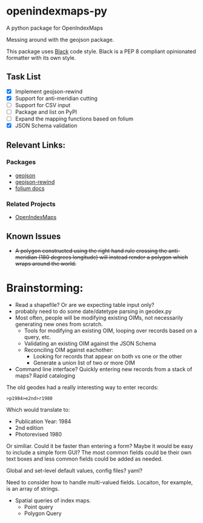 # openindexmaps-py
A python package for OpenIndexMaps

Messing around with the geojson package.

This package uses [Black]([Black](https://black.readthedocs.io))
code style.
Black is a PEP 8 compliant opinionated formatter with its own style.

## Task List
- [x] Implement geojson-rewind
- [x] Support for anti-meridian cutting
- [ ] Support for CSV input
- [ ] Package and list on PyPI
- [ ] Expand the mapping functions based on folium
- [x] JSON Schema validation

## Relevant Links:

### Packages
* [geojson](https://pypi.org/project/geojson/)
* [geojson-rewind](https://pypi.org/project/geojson-rewind/)
* [folium docs](https://python-visualization.github.io/folium/latest/user_guide.html)

### Related Projects
* [OpenIndexMaps](https://openindexmaps.org/)

## Known Issues
* ~~A polygon constructed using the right hand rule crossing the
anti-meridian (180 degrees longitude) will instead render a 
polygon which wraps around the world.~~

# Brainstorming:

* Read a shapefile? Or are we expecting table input only?
* probably need to do some date/datetype parsing in geodex.py
* Most often, people will be modifying existing OIMs, not necessarily generating new ones from scratch.
    * Tools for modifying an existing OIM, looping over records based on a query, etc.
    * Validating an existing OIM against the JSON Schema
    * Reconciling OIM against eachother:
        * Looking for records that appear on both vs one or the other
        * Generate a union list of two or more OIM
* Command line interface? Quickly entering new records from a stack of maps? Rapid cataloging

The old geodex had a really interesting way to enter records:

```dos
>p1984>e2nd>r1980
```
Which would translate to:

* Publication Year: 1984
* 2nd edition
* Photorevised 1980

Or similiar. Could it be faster than entering a form? Maybe it would be easy to include a simple form GUI? The most common fields could be their own text boxes and less common fields could be added as needed. 

Global and set-level default values, config files? yaml?

Need to consider how to handle multi-valued fields. Locaiton, for example, is an array of strings. 

* Spatial queries of index maps.
    * Point query
    * Polygon Query



